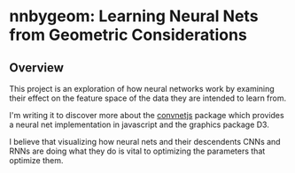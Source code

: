 # nnbygeom: Learning Neural Nets from Geometric Considerations

## Overview

This project is an exploration of how neural networks work by examining their effect on the feature space of the data they are intended to learn from.

I'm writing it to discover more about the [convnetjs](https://github.com/karpathy/convnetjs) package which provides a neural net implementation in javascript and the graphics package D3.

I believe that visualizing how neural nets and their descendents CNNs and RNNs are doing what they do is vital to optimizing the parameters that optimize them.
